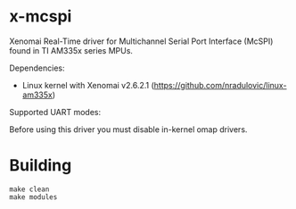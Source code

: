 x-mcspi
============

Xenomai Real-Time driver for Multichannel Serial Port Interface (McSPI) found in TI AM335x series MPUs.

Dependencies:
- Linux kernel with Xenomai v2.6.2.1 (https://github.com/nradulovic/linux-am335x)

Supported UART modes:


Before using this driver you must disable in-kernel omap drivers.

# Building

    make clean
    make modules
    
